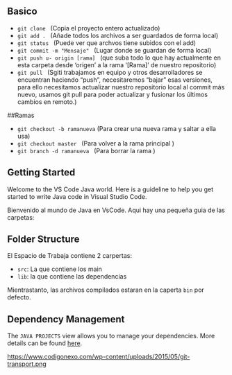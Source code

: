 ## Basico
- `git clone `     (Copia el proyecto entero actualizado)
- `git add . `   (Añade todos los archivos a ser guardados de forma local)
- `git status ` (Puede ver que archvos tiene subidos con el add)
- `git commit -m "Mensaje" `  (Lugar donde se guardan de forma local)
- `git push u- origin [rama] ` (que suba todo lo que hay actualmente en esta carpeta desde ‘origen’ a la rama ‘[Rama]’ de nuestro repositorio)
- `git pull `  (Sgiti trabajamos en equipo y otros desarrolladores se encuentran haciendo “push”, necesitaremos “bajar” esas versiones, para ello necesitamos actualizar nuestro repositorio local al commit más nuevo, usamos git pull para poder actualizar y fusionar los últimos cambios en remoto.)

##Ramas 
- ` git checkout -b ramanueva ` (Para crear una nueva rama y saltar a ella usa)  
- `git checkout master ` (Para volver a la rama principal )
- `git branch -d ramanueva ` (Para borrar la rama )
## Getting Started

Welcome to the VS Code Java world. Here is a guideline to help you get started to write Java code in Visual Studio Code.

Bienvenido al mundo de Java en VsCode. Aqui hay una pequeña guia de las carpetas:
## Folder Structure

El Espacio de Trabaja contiene 2 carpertas:

- `src`: La que contiene los main
- `lib`: la que contiene las dependencias 

Mientrastanto, las archivos compilados estaran en la caperta `bin` por defecto.

## Dependency Management

The `JAVA PROJECTS` view allows you to manage your dependencies. More details can be found [here](https://github.com/microsoft/vscode-java-dependency#manage-dependencies).


https://www.codigonexo.com/wp-content/uploads/2015/05/git-transport.png